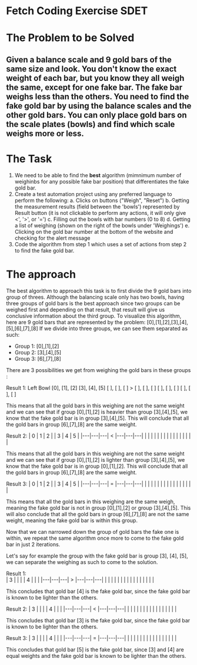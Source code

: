 # Fetch Coding Exercise SDET

# The Problem to be Solved
##  Given a balance scale and 9 gold bars of the same size and look. You don't know the exact **weight** of each bar, but you know they all weigh the same, except for one fake bar. The fake bar weighs **less** than the others. You need to find the fake gold bar by using the balance scales and the other gold bars. You can only place gold bars on the scale plates (bowls) and find which scale weighs more or less. 

# The Task
1. We need to be able to find the **best** algorithm (mimnimum number of weighinbs for any possible fake bar position) that differentiates the fake gold bar. 
2. Create a test automation project using any preferred language to perform the following:
a. Clicks on buttons ("Weigh", "Reset")
b. Getting the measurement results (field between the 'bowls') represented by Result button (it is not clickable to perform any actions, it will only give <', '>', or '=')
c. Filling out the bowls with bar numbers (0 to 8)
d. Getting a list of weighing (shown on the right of the bowls under 'Weighings')
e. Clicking on the gold bar number at the bottom of the website and checking for the alert message
3. Code the algorithm from step 1 which uses a set of actions from step 2 to find the fake gold bar.

# The approach 
The best algorithm to approach this task is to first divide the 9 gold bars into group of threes. Although the balancing scale only has two bowls, having three groups of gold bars is the best approach since two groups can be weighed first and depending on that result, that result will give us conclusive information about the third group. 
To visualize this algorithm, here are 9 gold bars that are represented by the problem: [0],[1],[2],[3],[4],[5],[6],[7],[8]
If we divide into three groups, we can see them separated as such: 
- Group 1: [0],[1],[2]
- Group 2: [3],[4],[5]
- Group 3: [6],[7],[8]

There are 3 possibilities we get from weighing the gold bars in these groups :

Result 1:
Left Bowl
[0], [1], [2]       [3], [4], [5] 
[ ], [ ], [ ]   >   [ ], [ ], [ ] 
[ ], [ ], [ ]       [ ], [ ], [ ] 

This means that all the gold bars in this weighing are not the same weight and we can see that if group [0],[1],[2] is heavier than group [3],[4],[5], we know that the fake gold bar is in group [3],[4],[5]. This will conclude that all the gold bars in group [6],[7],[8] are the same weight.

Result 2:
| 0 | 1 | 2 |       | 3 | 4 | 5 |
|---|---|---|   <   |---|---|---| 
|   |   |   |       |   |   |   |
|   |   |   |       |   |   |   | 

This means that all the gold bars in this weighing are not the same weight and we can see that if group [0],[1],[2] is lighter than group [3],[4],[5], we know that the fake gold bar is in group [0],[1],[2]. This will conclude that all the gold bars in group [6],[7],[8] are the same weight.

Result 3:
| 0 | 1 | 2 |       | 3 | 4 | 5 |
|---|---|---|   =   |---|---|---| 
|   |   |   |       |   |   |   |
|   |   |   |       |   |   |   | 

This means that all the gold bars in this weighing are  the same weigh, meaning the fake gold bar is not in group [0],[1],[2] or group [3],[4],[5]. This will also conclude that all the gold bars in group [6],[7],[8] are not the same weight, meaning the fake gold bar is within this group.

Now that we can narrowed down the group of gold bars the fake one is within, we repeat the same algorithm once more to come to the fake gold bar in just 2 iterations. 

Let's say for example the group with the fake gold bar is group [3], [4], [5], we can separate the weighing as such to come to the solution. 

Result 1:  
| 3 |   |   |       | 4 |   |   |
|---|---|---|   >   |---|---|---| 
|   |   |   |       |   |   |   |
|   |   |   |       |   |   |   | 

This concludes that gold bar [4] is the fake gold bar, since the fake gold bar is known to be lighter than the others. 

Result 2:
| 3 |   |   |       | 4 |   |   |
|---|---|---|   <   |---|---|---| 
|   |   |   |       |   |   |   |
|   |   |   |       |   |   |   | 

This concludes that gold bar [3] is the fake gold bar, since the fake gold bar is known to be lighter than the others. 

Result 3:
| 3 |   |   |       | 4 |   |   |
|---|---|---|   =   |---|---|---| 
|   |   |   |       |   |   |   |
|   |   |   |       |   |   |   | 

This concludes that gold bar [5] is the fake gold bar, since [3] and [4] are equal weights and the fake gold bar is known to be lighter than the others. 